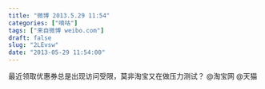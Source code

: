 ```yaml
---
title: "微博 2013.5.29 11:54"
categories: ["嘀咕"]
tags: ["来自微博 weibo.com"]
draft: false
slug: "2LEvsw"
date: "2013-05-29 11:54:00"
---
```


<p>最近领取优惠券总是出现访问受限，莫非淘宝又在做压力测试？ @淘宝网 @天猫 ​​​​</p>
